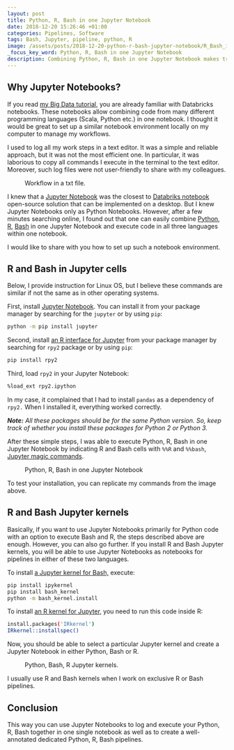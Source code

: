 ```yaml
---
layout: post
title: Python, R, Bash in one Jupyter Notebook
date: 2018-12-20 15:26:46 +01:00
categories: Pipelines, Software
tags: Bash, Jupyter, pipeline, python, R
image: /assets/posts/2018-12-20-python-r-bash-jupyter-notebook/R_Bash_in_Jupyter_notebooks.jpeg
_focus_key_word: Python, R, Bash in one Jupyter Notebook
description: Combining Python, R, Bash in one Jupyter Notebook makes tracking of the workflow easier, simplifies sharing and makes you more efficient and professional.
---
```


<h2>Why Jupyter Notebooks?</h2>

<p>If you read <a href="{{ site.baseurl }}/genomic-spark-tutorial/">my Big Data tutorial</a>, you are already familiar with Databricks notebooks. These notebooks allow combining code from many different programming languages (Scala, Python etc.) in one notebook. I thought it would be great to set up a similar notebook environment locally on my computer to manage my workflows.</p>

<!--more-->

<p>I used to log all my work steps in a text editor. It was a simple and reliable approach, but it was not the most efficient one. In particular, it was laborious to copy all commands I execute in the terminal to the text editor. Moreover, such log files were not user-friendly to share with my colleagues.</p>
<figure class="caption"><img src="{{ site.baseurl }}/assets/posts/2018-12-20-python-r-bash-jupyter-notebook/log_workflow_in_txt.jpeg" alt="" class="wp-image-1510" />
<figcaption class="aligncenter">Workflow in a txt file.</figcaption>
</figure>

<p>I knew that  a <a aria-label="I knew that  a Jupyter Notebook is the closest I can get to Databriks workflow. But I knew Jupyter Notebooks only as Python Notebooks. However, after a few minutes searching&nbsp;online, I found out that one can easily combine Python, R, Bash in one Jupyter Notebook and execute code in all three languages without leaving a notebook and without manual changing of the Jupyter engine.
 (opens in a new tab)" href="https://jupyter.org/" target="_blank">Jupyter Notebook</a> was the closest to <a href="{{ site.baseurl }}/processing-genomic-data-apache-spark-big-data-tutorial/">Databriks notebook</a> open-source solution that can be implemented on a desktop. But I knew Jupyter Notebooks only as Python Notebooks. However, after a few minutes searching online, I found out that one can easily combine <a aria-label="I knew that  a Jupyter Notebook is the closest to Databriks notebook open-source solution that can be implemented on a desktop. But I knew Jupyter Notebooks only as Python Notebooks. However, after a few minutes searching online, I found out that one can easily combine Python, R, Bash in one Jupyter Notebook and execute code in all three languages within one notebook.
 (opens in a new tab)" href="https://www.python.org/" target="_blank">Python</a>, <a aria-label="I knew that  a Jupyter Notebook is the closest to Databriks notebook open-source solution that can be implemented on a desktop. But I knew Jupyter Notebooks only as Python Notebooks. However, after a few minutes searching online, I found out that one can easily combine Python, R, Bash in one Jupyter Notebook and execute code in all three languages within one notebook.
 (opens in a new tab)" href="https://www.r-project.org/" target="_blank">R</a>, <a aria-label="I knew that  a Jupyter Notebook is the closest to Databriks notebook open-source solution that can be implemented on a desktop. But I knew Jupyter Notebooks only as Python Notebooks. However, after a few minutes searching online, I found out that one can easily combine Python, R, Bash in one Jupyter Notebook and execute code in all three languages within one notebook.
 (opens in a new tab)" href="https://www.gnu.org/software/bash/" target="_blank">Bash</a> in one Jupyter Notebook and execute code in all three languages within one notebook.</p>

<p>I would like to share with you how to set up such a notebook environment.</p>

<h2>R and Bash in Jupyter cells</h2>

<p>Below, I provide instruction for Linux OS, but I believe these commands are similar if not the same as in other operating systems. </p>

<p>First, install <a href="https://jupyter.org/" target="_blank">Jupyter Notebook</a>. You can install it from your package manager by searching for the <code>jupyter</code> or by using <code>pip</code>:</p>

```bash
python -m pip install jupyter
```

<p>Second, install <a href="https://rpy2.bitbucket.io/" target="_blank">an R interface for Jupyter</a> from your package manager by searching for <code>rpy2</code> package or by using <code>pip</code>:</p>

```bash
pip install rpy2
```

<p>Third, load <code>rpy2</code> in your Jupyter Notebook: </p>

```bash
%load_ext rpy2.ipython
```

<p>In my case, it complained that I had to install <code>pandas</code> as a dependency of <code>rpy2.</code> When I installed it, everything worked correctly.</p>

<p><em><strong>Note:</strong> All these packages should be for the same Python version. So, keep track of whether you install these packages for Python 2 or Python 3.</em></p>

<p>After these simple steps, I was able to execute Python, R, Bash in one Jupyter Notebook by indicating R and Bash cells with <code>%%R</code> and <code>%%bash</code>, <a href="https://ipython.readthedocs.io/en/stable/interactive/magics.html" target="_blank">Jupyter magic commands</a>.</p>
<figure class="caption"><img src="{{ site.baseurl }}/assets/posts/2018-12-20-python-r-bash-jupyter-notebook/jupyter_notebooks_python-R-bash.jpeg" alt="" class="wp-image-1504" />
<figcaption class="aligncenter">Python, R, Bash in one Jupyter Notebook</figcaption>
</figure>

<p>To test your installation, you can replicate my commands from the image above.</p>

<h2>R and Bash Jupyter kernels</h2>

<p>Basically, if you want to use Jupyter Notebooks primarily for Python code with an option to execute Bash and R, the steps described above are enough. However, you can also go further. If you install R and Bash Jupyter kernels, you will be able to use Jupyter Notebooks as notebooks for pipelines in either of these two languages.</p>

<p>To install <a href="https://github.com/takluyver/bash_kernel" target="_blank">a Jupyter kernel for Bash,</a> execute:</p>

```bash
pip install ipykernel
pip install bash_kernel
python -m bash_kernel.install
```

<p>To install <a aria-label="To install an R kernel for Jupyter, you need to install
 (opens in a new tab)" href="https://github.com/IRkernel/IRkernel" target="_blank">an R kernel for Jupyter</a>, you need to run this code inside R:</p>

```bash
install.packages('IRkernel')
IRkernel::installspec()
```

<p>Now, you should be able to select a particular Jupyter kernel and create a Jupyter Notebook in either Python, Bash or R.</p>
<figure class="caption"><img src="{{ site.baseurl }}/assets/posts/2018-12-20-python-r-bash-jupyter-notebook/jupyter_R_bash_kernels.jpeg" alt="" class="wp-image-1505" />
<figcaption class="aligncenter">Python, Bash, R Jupyter kernels.</figcaption>
</figure>

<p>I usually use R and Bash kernels when I work on exclusive R or Bash pipelines.</p>

<h2>Conclusion</h2>

<p>This way you can use Jupyter Notebooks to log and execute your Python, R, Bash together in one single notebook as well as to create a well-annotated dedicated Python, R, Bash pipelines.</p>

